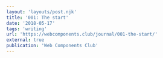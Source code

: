 ```yaml
---
layout: 'layouts/post.njk'
title: '001: The start'
date: '2018-05-17'
tags: 'writing'
url: 'https://webcomponents.club/journal/001-the-start/'
external: true
publication: 'Web Components Club'
---
```

